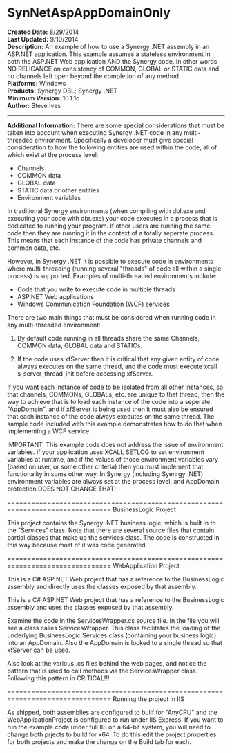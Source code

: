 # SynNetAspAppDomainOnly<br />
**Created Date:** 8/29/2014<br />
**Last Updated:** 9/10/2014<br />
**Description:** An example of how to use a Synergy .NET assembly in an ASP.NET application. This example assumes a stateless environment in both the ASP.NET Web application AND the Synergy code. In other words NO RELICANCE on consistency of COMMON, GLOBAL or STATIC data and no channels left open beyond the completion of any method.<br />
**Platforms:** Windows<br />
**Products:** Synergy DBL; Synergy .NET<br />
**Minimum Version:** 10.1.1c<br />
**Author:** Steve Ives
<hr>

**Additional Information:** There are some special considerations that must be taken into account when
executing Synergy .NET code in any multi-threaded environment. Specifically a
developer must give special consideration to how the following entities are
used within the code, all of which exist at the process level:

* Channels
* COMMON data
* GLOBAL data
* STATIC data or other entities
* Environment variables

In traditional Synergy environments (when compiling with dbl.exe and executing
your code with dbr.exe) your code executes in a process that is dedicated to
running your program. If other users are running the same code then they are
running it in the context of a totally seperate process. This means that each
instance of the code has private channels and common data, etc.

However, in Synergy .NET it is possible to execute code in environments where
multi-threading (running several "threads" of code all within a single process)
is supported. Examples of multi-threaded environments include:

* Code that you write to execute code in multiple threads
* ASP.NET Web applications
* Windows Communication Foundation (WCF) services

There are two main things that must be considered when running code in any
multi-threaded environment:

1. By default code running in all threads share the same Channels, COMMON
data, GLOBAL data and STATICs.

2. If the code uses xfServer then it is critical that any given entity of
code always executes on the same thread, and the code must execute
xcall s_server_thread_init before accessing xfServer.

If you want each instance of code to be isolated from all other instances, so
that channels, COMMONs, GLOBALs, etc. are unique to that thread, then the way
to achieve that is to load each instance of the code into a seperate "AppDomain",
and if xfServer is being used then it must also be ensured that each instance
of the code always executes on the same thread. The sample code included with
this example demonstrates how to do that when implementing a WCF service.

IMPORTANT: This example code does not address the issue of environment variables.
If your application uses XCALL SETLOG to set environment variables at runtime,
and if the values of those environment variables vary (based on user, or some
other criteria) then you must implement that functionality in some other way.
In Synergy (including Syenrgy .NET) environment variables are always set at the
process level, and AppDomain protection DOES NOT CHANGE THAT!

================================================================================
BusinessLogic Project

This project contains the Synergy .NET business logic, which is built in to the
"Services" class. Note that there are several source files that contain partial
classes that make up the services class. The code is constructed in this way
because most of it was code generated.

================================================================================
WebApplication Project

This is a C# ASP.NET Web project that has a reference to the BusinessLogic
assembly and directly uses the classes exposed by that assembly.

This is a C# ASP.NET Web project that has a reference to the BusinessLogic
assembly and uses the classes exposed by that assembly.

Examine the code in the ServicesWrapper.cs source file. In the file you will see
a class calles ServicesWrapper. This class facilitates the loading of the
underlying BusinessLogic.Services class (containing your business logic) into
an AppDomain. Also the AppDomain is locked to a single thread so that xfServer
can be used.

Also look at the various .cs files behind the web pages, and notice the pattern
that is used to call methods via the ServicesWrapper class. Following this
pattern in CRITICAL!!!

================================================================================
Running the project in IIS

As shipped, both assemblies are configured to builf for "AnyCPU" and the
WebApplicationProject is configured to run under IIS Express. If you want to
run the example code under full IIS on a 64-bit system, you will need to
change both prjects to build for x64. To do this edit the project properties
for both projects and make the change on the Build tab for each.
